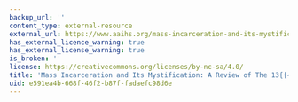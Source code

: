 ```yaml
---
backup_url: ''
content_type: external-resource
external_url: https://www.aaihs.org/mass-incarceration-and-its-mystification-a-review-of-the-13th/
has_external_licence_warning: true
has_external_license_warning: true
is_broken: ''
license: https://creativecommons.org/licenses/by-nc-sa/4.0/
title: 'Mass Incarceration and Its Mystification: A Review of The 13{{< sup "th" >}}'
uid: e591ea4b-668f-46f2-b87f-fadaefc98d6e
---
```

